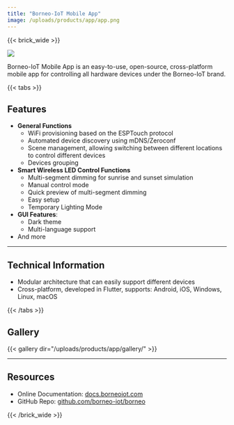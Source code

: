 ```yaml
---
title: "Borneo-IoT Mobile App"
image: /uploads/products/app/app.png
---
```


{{< brick_wide >}}

![](/uploads/products/app/app.png)

Borneo-IoT Mobile App is an easy-to-use, open-source, cross-platform mobile app for controlling all hardware devices under the Borneo-IoT brand.

{{< tabs >}}

## Features

* **General Functions**
    - WiFi provisioning based on the ESPTouch protocol
    - Automated device discovery using mDNS/Zeroconf
    - Scene management, allowing switching between different locations to control different devices
    - Devices grouping
* **Smart Wireless LED Control Functions**
    - Multi-segment dimming for sunrise and sunset simulation
    - Manual control mode
    - Quick preview of multi-segment dimming
    - Easy setup
    - Temporary Lighting Mode
* **GUI Features**:
    - Dark theme
    - Multi-language support
* And more

---

## Technical Information

* Modular architecture that can easily support different devices
* Cross-platform, developed in Flutter, supports: Android, iOS, Windows, Linux, macOS

{{< /tabs >}}

## Gallery

{{< gallery dir="/uploads/products/app/gallery/" >}}

---

## Resources

* Online Documentation: [docs.borneoiot.com](https://docs.borneoiot.com/mobile-app)
* GitHub Repo: [github.com/borneo-iot/borneo](https://github.com/borneo-iot/borneo)



{{< /brick_wide >}}